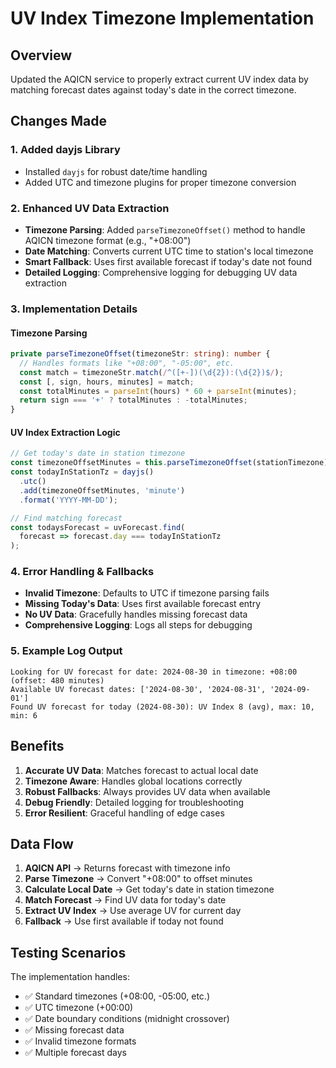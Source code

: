 # UV Index Timezone Implementation

## Overview

Updated the AQICN service to properly extract current UV index data by matching forecast dates against today's date in the correct timezone.

## Changes Made

### 1. Added dayjs Library

- Installed `dayjs` for robust date/time handling
- Added UTC and timezone plugins for proper timezone conversion

### 2. Enhanced UV Data Extraction

- **Timezone Parsing**: Added `parseTimezoneOffset()` method to handle AQICN timezone format (e.g., "+08:00")
- **Date Matching**: Converts current UTC time to station's local timezone
- **Smart Fallback**: Uses first available forecast if today's date not found
- **Detailed Logging**: Comprehensive logging for debugging UV data extraction

### 3. Implementation Details

#### Timezone Parsing

```typescript
private parseTimezoneOffset(timezoneStr: string): number {
  // Handles formats like "+08:00", "-05:00", etc.
  const match = timezoneStr.match(/^([+-])(\d{2}):(\d{2})$/);
  const [, sign, hours, minutes] = match;
  const totalMinutes = parseInt(hours) * 60 + parseInt(minutes);
  return sign === '+' ? totalMinutes : -totalMinutes;
}
```

#### UV Index Extraction Logic

```typescript
// Get today's date in station timezone
const timezoneOffsetMinutes = this.parseTimezoneOffset(stationTimezone);
const todayInStationTz = dayjs()
  .utc()
  .add(timezoneOffsetMinutes, 'minute')
  .format('YYYY-MM-DD');

// Find matching forecast
const todaysForecast = uvForecast.find(
  forecast => forecast.day === todayInStationTz
);
```

### 4. Error Handling & Fallbacks

- **Invalid Timezone**: Defaults to UTC if timezone parsing fails
- **Missing Today's Data**: Uses first available forecast entry
- **No UV Data**: Gracefully handles missing forecast data
- **Comprehensive Logging**: Logs all steps for debugging

### 5. Example Log Output

```
Looking for UV forecast for date: 2024-08-30 in timezone: +08:00 (offset: 480 minutes)
Available UV forecast dates: ['2024-08-30', '2024-08-31', '2024-09-01']
Found UV forecast for today (2024-08-30): UV Index 8 (avg), max: 10, min: 6
```

## Benefits

1. **Accurate UV Data**: Matches forecast to actual local date
2. **Timezone Aware**: Handles global locations correctly
3. **Robust Fallbacks**: Always provides UV data when available
4. **Debug Friendly**: Detailed logging for troubleshooting
5. **Error Resilient**: Graceful handling of edge cases

## Data Flow

1. **AQICN API** → Returns forecast with timezone info
2. **Parse Timezone** → Convert "+08:00" to offset minutes
3. **Calculate Local Date** → Get today's date in station timezone
4. **Match Forecast** → Find UV data for today's date
5. **Extract UV Index** → Use average UV for current day
6. **Fallback** → Use first available if today not found

## Testing Scenarios

The implementation handles:

- ✅ Standard timezones (+08:00, -05:00, etc.)
- ✅ UTC timezone (+00:00)
- ✅ Date boundary conditions (midnight crossover)
- ✅ Missing forecast data
- ✅ Invalid timezone formats
- ✅ Multiple forecast days

